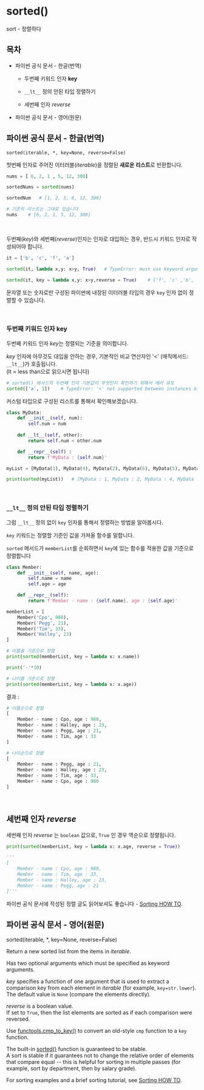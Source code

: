 # sorted()

sort - 정렬하다

## 목차

* 파이썬 공식 문서 - 한글(번역)
    
    * 두번째 키워드 인자 **key**
    
    * `__lt__` 정의 안된 타입 정렬하기
    
    * 세번째 인자 *reverse*
    
* 파이썬 공식 문서 - 영어(원문)

## 파이썬 공식 문서 - 한글(번역)

`sorted(iterable, *, key=None, reverse=False)`

첫번째 인자로 주어진 이터러블(*iterable*)을 정렬된 **새로운 리스트**로 반환합니다.

```python
nums = [ 6, 2, 1 , 5, 12, 300]

sortedNums = sorted(nums)

sortedNum   # [1, 2, 5, 6, 12, 300]

# 기존의 리스트는 그대로 있습니다
nums    # [6, 2, 1, 5, 12, 300]
```

<br>

두번째(*key*)와 세번째(*reverse*)인자는 인자로 대입하는 경우, 반드시 키워드 인자로 작성되어야 합니다.

```python
it = ['b', 'c', 'f', 'a']

sorted(it, lambda x,y: x>y, True)   # TypeError: must use keyword argument for key function

sorted(it, key = lambda x,y: x>y,reverse = True)    # ['f', 'c' ,'b', 'a']
```

문자열 또는 숫자로만 구성된 파이썬에 내장된 이터러블 타입의 경우 `key` 인자 없이 정렬할 수 있습니다.

<br>

### 두번째 키워드 인자 **key**

두번째 키워드 인자 *key*는 정렬되는 기준을 의미합니다.

*key* 인자에 아무것도 대입을 안하는 경우, 기본적인 비교 연산자인 '<' (매직메서드:  `__lt__`)가 호출됩니다.<br>
(lt = less than으로 읽으시면 됩니다)

```python
# sorted() 메서드의 두번쨰 인자 기본값이 무엇인지 확인하기 위해서 에러 유도
sorted(['a', 1])    # TypeError: '<' not supported between instances of 'int' and 'str'
```

커스텀 타입으로 구성된 리스트를 통해서 확인해보겠습니다.

```python
class MyData:
    def __init__(self, num):
        self.num = num
        
    def __lt__(self, other):
        return self.num < other.num

    def __repr__(self) :
        return f'MyData : {self.num}'

myList = [MyData(1), MyData(4), MyData(2), MyData(6), MyData(5), MyData(6)]

print(sorted(myList))   # [MyData : 1, MyData : 2, MyData : 4, MyData : 5, MyData : 6, MyData : 6]
```

<br>

### `__lt__` 정의 안된 타입 정렬하기

그럼 `__lt__` 정의 없이 `key` 인자를 통해서 정렬하는 방법을 알아봅시다.

`key` 키워드는 정렬할 기준인 값을 가져올 함수를 말합니다.

`sorted` 메서드가 `memberList`를 순회하면서 `key`에 있는 함수를 적용한 값을 기준으로 정렬합니다

```python
class Member:
    def __init__(self, name, age):
        self.name = name
        self.age = age

    def __repr__(self):
        return f'Member - name : {self.name}, age : {self.age}'

memberList = [ 
    Member('Cpo', 980), 
    Member('Pegg', 21), 
    Member('Tim', 33), 
    Member('Halley', 23)
]

# 이름을 기준으로 정렬
print(sorted(memberList, key = lambda x: x.name))

print('-'*10)

# 나이를 기준으로 정렬
print(sorted(memberList, key = lambda x: x.age))
```

결과 :
```python
# 이름순으로 정렬
[
    Member - name : Cpo, age : 980, 
    Member - name : Halley, age : 23, 
    Member - name : Pegg, age : 21, 
    Member - name : Tim, age : 33
]

# 나이순으로 정렬
[
    Member - name : Pegg, age : 21, 
    Member - name : Halley, age : 23, 
    Member - name : Tim, age : 33, 
    Member - name : Cpo, age : 980
]
```

<br>

## 세번째 인자 *reverse*

세번째 인자 *reverse* 는 `boolean` 값으로, `True` 인 경우 역순으로 정렬됩니다.

```python
print(sorted(memberList, key = lambda x: x.age, reverse = True))

'''
[
    Member - name : Cpo, age : 980,
    Member - name : Tim, age : 33, 
    Member - name : Halley, age : 23, 
    Member - name : Pegg, age : 21 
]'''
```
파이썬 공식 문서에 작성된 정렬 글도 읽어보셔도 좋습니다 -  [Sorting HOW TO](https://docs.python.org/3/howto/sorting.html#sortinghowto).

## 파이썬 공식 문서 - 영어(원문)

sorted(iterable, *, key=None, reverse=False)

Return a new sorted list from the items in *iterable*.

Has two optional arguments which must be specified as keyword arguments.

*key* specifies a function of one argument that is used to extract a comparison key from each element in *iterable* (for example, `key=str.lower`).<br>
The default value is `None` (compare the elements directly).

*reverse* is a boolean value.<br>
If set to `True`, then the list elements are sorted as if each comparison were reversed.

Use [functools.cmp_to_key()](https://docs.python.org/3/library/functools.html#functools.cmp_to_key) to convert an old-style `cmp` function to a `key` function.

The built-in [sorted()](https://docs.python.org/3/library/functions.html#sorted) function is guaranteed to be stable.<br>
A sort is stable if it guarantees not to change the relative order of elements that compare equal -- this is helpful for sorting in multiple passes (for example, sort by department, then by salary grade).

For sorting examples and a brief sorting tutorial, see [Sorting HOW TO](https://docs.python.org/3/howto/sorting.html#sortinghowto).